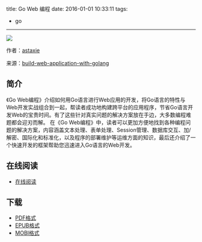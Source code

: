 title: Go Web 编程
date: 2016-01-01 10:33:11
tags:
  - go
---

![](https://ek8whxe.cloudimg.io/s/width/226/https://www.gitbook.com/cover/book/wizardforcel/build-web-application-with-golang.jpg?build=1451708022213&v=12.0.2)

作者：[astaxie](https://github.com/astaxie)

来源：[build-web-application-with-golang](https://github.com/astaxie/build-web-application-with-golang)

<!--more-->

## 简介 ##

《Go Web编程》介绍如何用Go语言进行Web应用的开发，将Go语言的特性与Web开发实战组合到一起，帮读者成功地构建跨平台的应用程序，节省Go语言开发Web的宝贵时间。有了这些针对真实问题的解决方案放在手边，大多数编程难题都会迎刃而解。
在《Go Web编程》中，读者可以更加方便地找到各种编程问题的解决方案，内容涵盖文本处理、表单处理、Session管理、数据库交互、加/解密、国际化和标准化，以及程序的部署维护等运维方面的知识，最后还介绍了一个快速开发的框架帮助您迅速进入Go语言的Web开发。

## 在线阅读 ##

+ [在线阅读](https://www.gitbook.com/book/wizardforcel/build-web-application-with-golang/details)

## 下载 ##

+ [PDF格式](https://www.gitbook.com/download/pdf/book/wizardforcel/build-web-application-with-golang)
+ [EPUB格式](https://www.gitbook.com/download/epub/book/wizardforcel/build-web-application-with-golang)
+ [MOBI格式](https://www.gitbook.com/download/mobi/book/wizardforcel/build-web-application-with-golang)